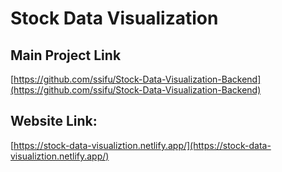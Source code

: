 # Stock Data Visualization

## Main Project Link
[https://github.com/ssifu/Stock-Data-Visualization-Backend](https://github.com/ssifu/Stock-Data-Visualization-Backend)

## Website Link: 
[https://stock-data-visualiztion.netlify.app/](https://stock-data-visualiztion.netlify.app/)

